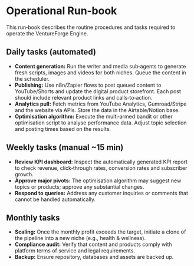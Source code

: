 # Operational Run‑book

This run‑book describes the routine procedures and tasks required to operate the VentureForge Engine.

## Daily tasks (automated)

* **Content generation:**  Run the writer and media sub‑agents to generate fresh scripts, images and videos for both niches.  Queue the content in the scheduler.
* **Publishing:**  Use n8n/Zapier flows to post queued content to YouTube/Shorts and update the digital product storefront.  Each post should include relevant product links and calls‑to‑action.
* **Analytics pull:**  Fetch metrics from YouTube Analytics, Gumroad/Stripe and the website via APIs.  Store the data in the Airtable/Notion base.
* **Optimisation algorithm:**  Execute the multi‑armed bandit or other optimisation script to analyse performance data.  Adjust topic selection and posting times based on the results.

## Weekly tasks (manual ~15 min)

* **Review KPI dashboard:**  Inspect the automatically generated KPI report to check revenue, click‑through rates, conversion rates and subscriber growth.
* **Approve major pivots:**  The optimisation algorithm may suggest new topics or products; approve any substantial changes.
* **Respond to queries:**  Address any customer inquiries or comments that cannot be handled automatically.

## Monthly tasks

* **Scaling:**  Once the monthly profit exceeds the target, initiate a clone of the pipeline into a new niche (e.g., health & wellness).
* **Compliance audit:**  Verify that content and products comply with platform terms of service and legal requirements.
* **Backup:**  Ensure repository, databases and assets are backed up.
